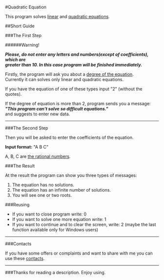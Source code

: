 #Quadratic Equation

This program solves [linear](https://en.wikipedia.org/wiki/Linear_equation) and [quadratic equations](https://en.wikipedia.org/wiki/Quadratic_equation).

##Short Guide

###The First Step

######Warning!

***Please, do not enter any letters and numbers(except of coefficients), which are***  
***greater than 10. In this case program will be finished immediately.***

Firstly, the program will ask you about a [degree of the equation](https://en.wikipedia.org/wiki/Degree_of_a_polynomial).  
Currently it can solves only linear and quadratic equations.  

If you have the equation of one of these types input "2" (without the quotes).  

If the degree of equation is more than 2, program sends you a message:  
***"This program can't solve so difficult equations."***  
and suggests to enter new data.

------------
###The Second Step

Then you will be asked to enter the coefficients of the equation.

**Input format:** "A B C"  

A, B, C are [the rational numbers](https://en.wikipedia.org/wiki/Rational_number).

###The Result

At the result the program can show you three types of messages:

1. The equation has no solutions.
2. The equation has an infinite number of solutions.  
3. You will see one or two roots.  

###Reusing

- If you want to close program write: 0 
- If you want to solve one more equation write: 1
- If you want to continue and to clear the screen, write: 2
(maybe the last function available only for Windows users) 

-------------
###Contacts

If you have some offers or complaints and want to share with me
you can use these [contacts](https://github.com/kopoden/iLab-local/wiki/Contacts).

------------
###Thanks for reading a description. Enjoy using.
